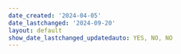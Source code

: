 ```yaml
---
date_created: '2024-04-05'
date_lastchanged: '2024-09-20'
layout: default
show_date_lastchanged_updatedauto: YES, NO, NO
---
```

